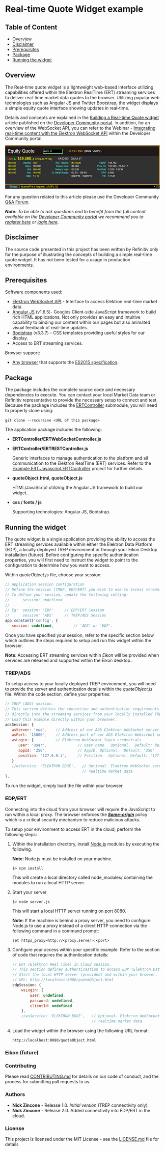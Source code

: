 
# Real-time Quote Widget example

## Table of Content

* [Overview](#overview)
* [Disclaimer](#disclaimer)
* [Prerequisites](#prerequisites)
* [Package](#package)
* [Running the widget](#running)

## <a id="overview"></a>Overview
The Real-time quote widget is a lightweight web-based interface utilizing capabilities offered within the Elektron RealTime (ERT) streaming services to deliver real-time market data quotes to the browser.  Utilizing popular web technologies such as Angular JS and Twitter Bootstrap, the widget displays a simple equity quote interface showing updates in real-time.  

Details and concepts are explained in the [Building a Real-time Quote widget](https://developers.thomsonreuters.com/article/building-real-time-quote-widget) article published on the [Developer Community portal](https://developers.thomsonreuters.com).  In addition, for an overview of the WebSocket API, you can refer to the Webinar - [Integrating real-time content with the Elektron WebSocket API](https://developers.thomsonreuters.com/content/integrating-real-time-content-elektron-websocket-api) within the Developer Community portal. 

![image](images/quote.gif)

For any question related to this article please use the Developer Community [Q&A Forum](https://community.developers.thomsonreuters.com).

***Note:** To be able to ask questions and to benefit from the full content available on the [Developer Community portal](https://developers.thomsonreuters.com) we recommend you to [register here]( https://developers.thomsonreuters.com/iam/register) or [login here]( https://developers.thomsonreuters.com/iam/login?destination_path=Lw%3D%3D).*

## <a id="disclaimer"></a>Disclaimer
The source code presented in this project has been written by Refinitiv only for the purpose of illustrating the concepts of building a simple real-time quote widget.  It has not been tested for a usage in production environments.

## <a id="prerequisites"></a>Prerequisites

Software components used:

* [Elektron WebSocket API](https://developers.thomsonreuters.com/elektron/websocket-api-early-access) -  Interface to access Elektron real-time market data.
* [Angular JS](https://angularjs.org/) (v1.6.5)- Googles Client-side JavaScript framework to build rich HTML applications.  Not only provides an easy and intuitive capability to binding our content within our pages but also animated visual feedback of real-time updates.
* [Bootstrap](http://getbootstrap.com/css/) (v3.3.7) - CSS templates providing useful styles for our display.
* Access to ERT streaming services. 

Browser support: 
* [Any browser](https://kangax.github.io/compat-table/es6/) that supports the [ES2015 specification](https://en.wikipedia.org/wiki/ECMAScript#6th_Edition_-_ECMAScript_2015).

## <a id="package"></a>Package

The package includes the complete source code and necessary dependencies to execute.  You can contact your local Market Data team or Refinitiv representative to provide the necessary setup to connect and test.  Because the package includes the [ERTController](https://github.com/TR-API-Samples/Example.ERT.Javascript.ERTController) submodule, you will need to properly clone using:

`git clone --recursive <URL of this package>`

The application package includes the following:
* **ERTController/ERTWebSocketController.js**

* **ERTController/ERTRESTController.js**

  Generic interfaces to manage authentication to the platform and all communication to the Elektron RealTime (ERT) services.  Refer to the [Example.ERT.Javascript.ERTController](https://github.com/TR-API-Samples/Example.ERT.Javascript.ERTController) project for further details.

* **quoteObject.html, quoteObject.js**

  HTML/JavaScript utilizing the Angular JS framework to build our widget..

* **css / fonts / js**

  Supporting technologies: Angular JS, Bootstrap.

## <a id="running"></a>Running the widget

The quote widget is a single application providing the ability to access the ERT streaming services available within either the Elektron Data Platform (EDP), a locally deployed TREP environment or through your Eikon Desktop installation (future).  Before configuring the specific authentication properties, you will first need to instruct the widget to point to the configuration to determine how you want to access.  

Within *quoteObject.js* file, choose your session:

```javascript
// Application session configuration
// Define the session (TREP, EDP/ERT) you wish to use to access streaming services.  
// To define your session, update the following setting:
//      session: undefined
//
// Eg:  session: 'EDP'     // EDP/ERT Session
//      session: 'ADS'     // TREP/ADS Session
app.constant('config', {
   session: undefined,         // 'ADS' or 'EDP'.
```

Once you have specified your session, refer to the specific section below which outlines the steps required to setup and run this widget within the browser.

**Note**: Accessing ERT streaming services within *Eikon* will be provided when services are released and supported within the Eikon desktop..

### TREP/ADS

To setup access to your locally deployed TREP environment, you will need to provide the server and authentication details within the *quoteObject.js* file.  Within the code section, define your properties:

```javascript
// TREP (ADS) session.
// This section defines the connection and authentication requirements to connect
// directly into the streaming services from your locally installed TREP installation.
// Load this example directly within your browswer.
adsSession: {
   wsServer: 'ewa',    // Address of our ADS Elektron WebSocket server.  Eg: 'elektron'
   wsPort: '15000',    // Address port of our ADS Elektron Websccket server. Eg: 15000
   wsLogin: {          // Elektron WebSocket login credentials
      user: 'user',              // User name.  Optional.  Default: desktop login.
      appId: '256',              // AppID. Optional.  Default: '256'
      position: '127.0.0.1',     // Position.  Optional. Default: '127.0.0.1'         
   }
   //wsService: 'ELEKTRON_EDGE',   // Optional. Elektron WebSocket service hosting 
                                   // realtime market data              
},
```

To run the widget, simply load the file within your browser.

### EDP/ERT

Connecting into the cloud from your browser will require the JavaScript to run within a local proxy.  The browser enforces the [***Same-origin***](https://developer.mozilla.org/en-US/docs/Web/Security/Same-origin_policy) policy which is a critical security mechanism to reduce malicious attacks.  

To setup your environment to access ERT in the cloud, perform the following steps:

1. Within the installation directory, install [Node.js](https://nodejs.org/en/) modules by executing the following.  

   **Note**: Node.js must be installed on your machine.

   ```
   $> npm install
   ```

   This will create a local directory called node_modules/ containing the modules to run a local HTTP server.

2. Start your server

   ```
   $> node server.js
   ```

   This will start a local HTTP server running on port 8080.

   **Note**: If the machine is behind a proxy server, you need to configure Node.js to use a proxy instead of a direct HTTP connection via the following command in a command prompt:

   ```
   set https_proxy=http://<proxy.server>:<port>
   ```

3. Configure your access within your specific example.  Refer to the section of code that requires the authentication details:

   ```javascript
   // ERT (Elektron Real Time) in Cloud session.
   // This section defines authenticastion to access EDP (Elektron Data Platform)/ERT.
   // Start the local HTTP server (provided) and within your browser, specify the 
   // URL: http://localhost:8080/quoteObject.html
   edpSession: {
       wsLogin: {
           user: undefined,
           password: undefined,
           clientId: undefined
       },
       //wsService: 'ELEKTRON_EDGE',   // Optional. Elektron WebSocket service hosting
                                       // realtime market data 
   ```

4. Load the widget within the browser using the following URL format:

   ```
   http://localhost:8080/quoteObject.html
   ```

### Eikon (future)

### <a id="contributing"></a>Contributing

Please read [CONTRIBUTING.md](https://gist.github.com/PurpleBooth/b24679402957c63ec426) for details on our code of conduct, and the process for submitting pull requests to us.

### <a id="authors"></a>Authors

* **Nick Zincone** - Release 1.0.  *Initial version* (TREP connectivity only)
* **Nick Zincone** - Release 2.0.  Added connectivity into EDP/ERT in the cloud.

### <a id="license"></a>License

This project is licensed under the MIT License - see the [LICENSE.md](LICENSE.md) file for details
